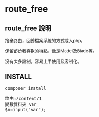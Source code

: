 # route_free

## route_free 說明

捨棄路由，回歸檔案系統的方式載入php。

保留部份我喜歡的特點，像是Model及Blade等。

沒有太多設制，容易上手使用及客制化。

## INSTALL
<pre>
composer install
</pre>

<pre>
路由:/content/1
變數資料夾_var_
$n=input("var");
</pre>